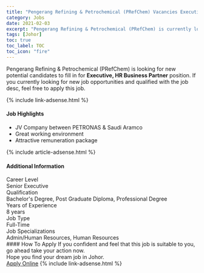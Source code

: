 ```yaml
---
title: "Pengerang Refining & Petrochemical (PRefChem) Vacancies Executive, HR Business Partner" 
category: Jobs 
date: 2021-02-03 
excerpt: "Pengerang Refining & Petrochemical (PRefChem) is currently looking for suitable person to fill in the Executive, HR Business Partner which positioned at Johor" 
tags: [Johor] 
toc: true 
toc_label: TOC 
toc_icon: "fire" 
--- 
```


<p>Pengerang Refining & Petrochemical (PRefChem) is looking for new potential candidates to fill in for <b>Executive, HR Business Partner</b> position. If you currently looking for new job opportunities and qualified with the job desc, feel free to apply this job.
</p>{% include link-adsense.html %} 
<div><div><h4>Job Highlights</h4></div><div><ul><li><div><div><div><div></div></div></div><div><span>JV Company between PETRONAS &amp; Saudi Aramco</span></div></div></li><li><div><div><div><div></div></div></div><div><span>Great working environment</span></div></div></li><li><div><div><div><div></div></div></div><div><span>Attractive remuneration package</span></div></div></li></ul></div></div> 
{% include article-adsense.html %} 
<div><div><h4>Additional Information</h4></div><div><div><div><div><div><div><div><span>Career Level</span></div><div><span>Senior Executive</span></div></div></div></div><div><div><div><div><span>Qualification</span></div><div><span>Bachelor's Degree, Post Graduate Diploma, Professional Degree</span></div></div></div></div><div><div><div><div><span>Years of Experience</span></div><div><span>8 years</span></div></div></div></div><div><div><div><div><span>Job Type</span></div><div><span>Full-Time</span></div></div></div></div><div><div><div><div><span>Job Specializations</span></div><div><span>Admin/Human Resources, Human Resources</span></div></div></div></div></div></div></div></div> 
#### How To Apply 
If you confident and feel that this job is suitable to you, go ahead take your action now. <br/> 
Hope you find your dream job in Johor. <br/> 
<a href="https://www.jobstreet.com.my/en/job/executive-hr-business-partner-4475640?jobId=jobstreet-my-job-4475640&sectionRank=2&token=0~98ccfcef-d5dc-46da-a614-43456cd66faf&fr=SRP%20View%20In%20New%20Ta" class="btn btn--info" target="_blank" rel="nofollow noopenner">Apply Online</a> 
{% include link-adsense.html %} 